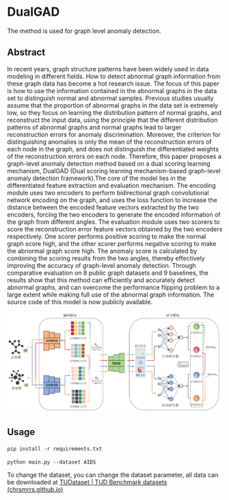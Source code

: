# DualGAD

The method is used for graph level anomaly detection.

## Abstract

In recent years, graph structure patterns have been widely used in data modeling in different fields. How to detect abnormal graph information from these graph data has become a hot research issue. The focus of this paper is how to use the information contained in the abnormal graphs in the data set to distinguish normal and abnormal samples. Previous studies usually assume that the proportion of abnormal graphs in the data set is extremely low, so they focus on learning the distribution pattern of normal graphs, and reconstruct the input data, using the principle that the different distribution patterns of abnormal graphs and normal graphs lead to larger reconstruction errors for anomaly discrimination. Moreover, the criterion for distinguishing anomalies is only the mean of the reconstruction errors of each node in the graph, and does not distinguish the differentiated weights of the reconstruction errors on each node. Therefore, this paper proposes a graph-level anomaly detection method based on a dual scoring learning mechanism, DualGAD (Dual scoring learning mechanism-based graph-level anomaly detection framework).The core of the model lies in the differentiated feature extraction and evaluation mechanism. The encoding module uses two encoders to perform bidirectional graph convolutional network encoding on the graph, and uses the loss function to increase the distance between the encoded feature vectors extracted by the two encoders, forcing the two encoders to generate the encoded information of the graph from different angles. The evaluation module uses two scorers to score the reconstruction error feature vectors obtained by the two encoders respectively. One scorer performs positive scoring to make the normal graph score high, and the other scorer performs negative scoring to make the abnormal graph score high. The anomaly score is calculated by combining the scoring results from the two angles, thereby effectively improving the accuracy of graph-level anomaly detection. Through comparative evaluation on 8 public graph datasets and 9 baselines, the results show that this method can efficiently and accurately detect abnormal graphs, and can overcome the performance flipping problem to a large extent while making full use of the abnormal graph information. The source code of this model is now publicly available.

![framework](./images/framework.png)

## Usage

`pip install -r requirements.txt  `

`python main.py --dataset AIDS`

To change the dataset, you can change the dataset parameter, all data can be downloaded at [TUDataset | TUD Benchmark datasets (chrsmrrs.github.io)](https://chrsmrrs.github.io/datasets/)